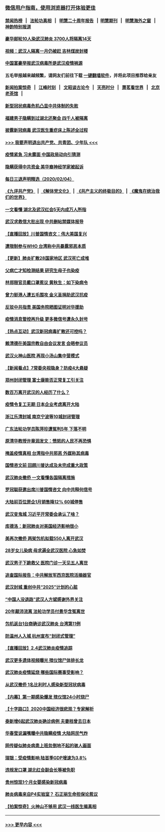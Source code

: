 ### [微信用户指南，使用浏览器打开体验更佳](https://github.com/gfw-breaker/banned-news1/blob/master/indexes/wechat-guide.md?t=0)
#### [禁闻热榜](热点新闻.md?t=0)  &nbsp;&nbsp;|&nbsp;&nbsp; [法轮功真相](https://github.com/gfw-breaker/truth/blob/master/README.md?t=0) &nbsp;&nbsp;|&nbsp;&nbsp; [明慧二十周年报告](https://github.com/gfw-breaker/mh-reports/blob/master/README.md?t=0) &nbsp;&nbsp;|&nbsp;&nbsp;[明慧期刊](https://github.com/gfw-breaker/mh-qikan) &nbsp;&nbsp;|&nbsp;&nbsp; [明慧海外之窗](https://github.com/gfw-breaker/mh-news/blob/master/README.md?t=0) &nbsp;&nbsp;|&nbsp;&nbsp; [神韵特别报道](https://github.com/gfw-breaker/mh-news/blob/master/shenyun.md?t=0)
#### [豪华邮轮10人染武汉肺炎 3700人将隔离14天](../pages/nsc413/n11845543.md?t=02051411) 
#### [视频：武汉人隔离一月仍被赶 吉林煤炭封楼](../pages/nsc413/n11845570.md?t=02051411) 
#### [中国富豪举报武汉病毒所是武汉疫情祸源](../pages/nsc413/n11844943.md?t=02051411) 
#### 五毛举报越来越频繁，请网友们前往下载 [一键翻墙软件](https://github.com/gfw-breaker/ssr-accounts)，并将此项目推荐给亲友
#### [新闻拍案惊奇](https://github.com/gfw-breaker/banned-news1/blob/master/pages/link4.md) &nbsp;&nbsp;|&nbsp;&nbsp; [江峰时刻](https://github.com/gfw-breaker/banned-news1/blob/master/pages/link4.md) &nbsp;&nbsp;|&nbsp;&nbsp; [文昭谈古论今](https://github.com/gfw-breaker/banned-news1/blob/master/pages/link4.md) &nbsp;&nbsp;|&nbsp;&nbsp; [天亮时分](https://github.com/gfw-breaker/banned-news1/blob/master/pages/link4.md) &nbsp;&nbsp;|&nbsp;&nbsp; [萧茗看世界](https://github.com/gfw-breaker/banned-news1/blob/master/pages/link4.md) &nbsp;&nbsp;|&nbsp;&nbsp; [北京老茶馆](https://github.com/gfw-breaker/banned-news1/blob/master/pages/link4.md) &nbsp;&nbsp;|&nbsp;&nbsp; 
#### [新型冠状病毒危机凸显中共体制的失败](../pages/nsc413/n11844970.md?t=02051411) 
#### [福建男子隐瞒到过湖北还聚会 四千人被隔离](../pages/nsc413/n11845352.md?t=02051411) 
#### [披露新冠病毒 武汉医生重症床上陈述全过程](../pages/nsc413/n11845150.md?t=02051411) 
#### [>>> 我要声明退出共产党、共青团、少年队 <<<](https://github.com/begood0513/goodnews/blob/master/quit/letter.md) 
#### [疫情紧急 习未露面 中国政局动向引猜测](../pages/nsc413/n11845224.md?t=02051411) 
#### [隐瞒获得中共资金 美华裔神经学家被起诉](../pages/nsc413/n11844879.md?t=02051411) 
#### [每日三退声明精选（2020/02/04）](../pages/nsc413/n11845335.md?t=02051411) 
#### [《九评共产党》](https://github.com/begood0513/9ping.md/blob/master/README.md) &nbsp;|&nbsp; [《解体党文化》](../../../../jtdwh.md/blob/master/README.md)  &nbsp;|&nbsp; [《共产主义的终极目的》](../../../../gczydzjmd.md/blob/master/README.md) &nbsp;|&nbsp; [《魔鬼在统治我们的世界》](../../../../mgztzwmdsj.md/blob/master/README.md) 
#### [一文看懂 湖北及武汉红会5天内成万人所指](../pages/nsc413/n11844315.md?t=02051411) 
#### [武汉求救信大批出现 中共删帖禁媒体报导](../pages/nsc413/n11845064.md?t=02051411) 
#### [【直播回放】川普国情咨文：伟大美国复兴](../pages/nsc413/n11842079.md?t=02051411) 
#### [遭限制参与WHO 台湾称中共暴露邪恶本质](../pages/nsc413/n11844351.md?t=02051411) 
#### [【更新】肺炎扩散28国家地区 武汉死亡成堆](../pages/nsc413/n11801312.md?t=02051411) 
#### [父病亡才知检测结果 研究生母子也染疫](../pages/nsc413/n11845059.md?t=02051411) 
#### [林郑限官员戴口罩惹议 黄秋生：如下染病令](../pages/nsc413/n11844529.md?t=02051411) 
#### [曾力挺港人遭五毛围攻 金义圣捐助武汉抗疫](../pages/nsc413/n11844707.md?t=02051411) 
#### [反驳中共指责 美国务院晒图证明对华援助](../pages/nsc413/n11844859.md?t=02051411) 
#### [疫情消息管控再升级 更多微信号遭永久封号](../pages/nsc413/n11844902.md?t=02051411) 
#### [【热点互动】武汉新冠病毒扩散还可控吗？](../pages/nsc413/n11844750.md?t=02051411) 
#### [赖清德在美国宗教自由会议发言 会晤参议员](../pages/nsc413/n11844836.md?t=02051411) 
#### [武汉火神山医院 再现小汤山集中营模式](../pages/nsc413/n11844763.md?t=02051411) 
#### [【新闻看点】7常委央视隐身？防疫4大悬疑](../pages/nsc413/n11844611.md?t=02051411) 
#### [郑州封闭管理 富士康能否正常复工引关注](../pages/nsc413/n11844727.md?t=02051411) 
#### [数百万离开武汉的人经历了什么？](../pages/nsc413/n11844742.md?t=02051411) 
#### [疫情令复工无期  日本企业考虑离开大陆](../pages/nsc413/n11844585.md?t=02051411) 
#### [浙江乐清封城 南京宁波等10城封闭管理](../pages/nsc413/n11844464.md?t=02051411) 
#### [广东法轮功学员陈萍珍遭冤判5年 下落不明](../pages/nsc413/n11844088.md?t=02051411) 
#### [原清华教授许章润发文：愤怒的人民不再恐惧](../pages/nsc413/n11844347.md?t=02051411) 
#### [掩盖疫情真相 台湾指中共邪恶 外媒称其病毒](../pages/nsc413/n11844401.md?t=02051411) 
#### [国情咨文前 回顾川普达成及未完成重大政策](../pages/nsc413/n11844581.md?t=02051411) 
#### [武汉肺炎撤侨 一文看懂各国隔离措施](../pages/nsc413/n11844216.md?t=02051411) 
#### [罗冠聪获邀出席川普国情咨文 向中共释何信号](../pages/nsc413/n11844355.md?t=02051411) 
#### [大陆前百位房企1月销售降12% 60城停售](../pages/nsc413/n11844398.md?t=02051411) 
#### [武汉变鬼城 习近平开常委会承认了啥？](../pages/nsc413/n11844218.md?t=02051411) 
#### [库德洛：新冠肺炎对美国经济影响很小](../pages/nsc413/n11844418.md?t=02051411) 
#### [美再次撤侨 两架包机拟载550人离开武汉](../pages/nsc413/n11844407.md?t=02051411) 
#### [28岁女儿染病 母求遍全武汉医院 心急如焚](../pages/nsc413/n11844302.md?t=02051411) 
#### [武汉男子下跪救父 医院门诊一天见五人离世](../pages/nsc413/n11844073.md?t=02051411) 
#### [追查国际报告：中共解放军西京医院活摘器官](../pages/nsc413/n11838359.md?t=02051411) 
#### [武汉封城 重创中共“2025”计划的心脏](../pages/nsc413/n11843972.md?t=02051411) 
#### [“中国人没退路”武汉人方斌感谢外界关注](../pages/nsc413/n11843517.md?t=02051411) 
#### [20年颠沛流离 法轮功学员付景华含冤离世](../pages/nsc413/n11841986.md?t=02051411) 
#### [包机返台1台商确诊武汉肺炎 台湾第11例](../pages/nsc413/n11844182.md?t=02051411) 
#### [防温州人入城 杭州宣布“封闭式管理”](../pages/nsc413/n11844139.md?t=02051411) 
#### [【直播回放】2.4武汉肺炎疫情追踪](../pages/nsc413/n11844032.md?t=02051411) 
#### [武汉更多遗体视频曝光 殡仪馆尸体排长龙](../pages/nsc413/n11844057.md?t=02051411) 
#### [武汉肺炎疫情延烧 哪些国际赛事受影响？](../pages/nsc413/n11843958.md?t=02051411) 
#### [从武汉撤侨 1名比利时人感染新型冠状病毒](../pages/nsc413/n11843977.md?t=02051411) 
#### [【内幕】第一期感染爆发 殡仪馆24小时烧尸](../pages/nsc413/n11843944.md?t=02051411) 
#### [【十字路口】2020中国经济很悲观？专家解析](../pages/nsc413/n11842696.md?t=02051411) 
#### [泰新增6起武汉肺炎确诊病例 夫妻档曾去日本](../pages/nsc413/n11843900.md?t=02051411) 
#### [华春莹说漏嘴曝中共隐瞒疫情 大陆网民气炸](../pages/nsc413/n11843863.md?t=02051411) 
#### [网传疑似肺炎病患上班忽倒地不起的骇人画面](../pages/nsc413/n11843789.md?t=02051411) 
#### [瑞银：受疫情影响 陆首季GDP增速为3.8%](../pages/nsc413/n11843264.md?t=02051411) 
#### [违规发口罩 湖北红会副会长等被免职](../pages/nsc413/n11843531.md?t=02051411) 
#### [贵州惊现1个月女婴感染新冠病毒](../pages/nsc413/n11843443.md?t=02051411) 
#### [肺炎病毒来自P4实验室？ 石正丽生命担保论惹议](../pages/nsc413/n11842936.md?t=02051411) 
#### [【拍案惊奇】火神山不够用 武汉一线医生揭真相](../pages/nsc413/n11842682.md?t=02051411) 

----
#### [ >>> 更早内容 <<< ](../indexes/nsc413-earlier.md)
